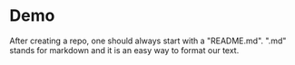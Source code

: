 # Demo

After creating a repo, one should always start with a "README.md". ".md" stands for markdown and it is an easy way to format our text.
